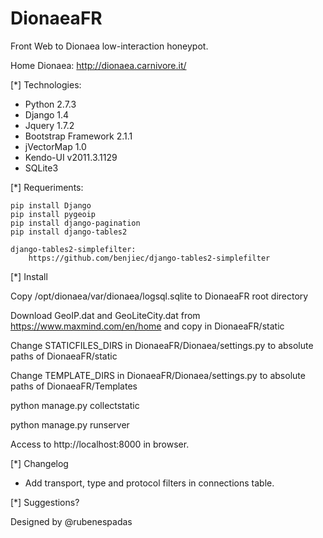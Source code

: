 DionaeaFR
=========

Front Web to Dionaea low-interaction honeypot.

Home Dionaea: http://dionaea.carnivore.it/

[*] Technologies:

  - Python 2.7.3
  - Django 1.4
  - Jquery 1.7.2
  - Bootstrap Framework 2.1.1
  - jVectorMap 1.0
  - Kendo-UI v2011.3.1129
  - SQLite3

[*] Requeriments:

	pip install Django
	pip install pygeoip
	pip install django-pagination
	pip install django-tables2
	
	django-tables2-simplefilter:
		https://github.com/benjiec/django-tables2-simplefilter

[*] Install

  Copy /opt/dionaea/var/dionaea/logsql.sqlite to DionaeaFR root directory

  Download GeoIP.dat and GeoLiteCity.dat from https://www.maxmind.com/en/home and copy in DionaeaFR/static

  Change STATICFILES_DIRS in DionaeaFR/Dionaea/settings.py to absolute paths of DionaeaFR/static

  Change TEMPLATE_DIRS in DionaeaFR/Dionaea/settings.py to absolute paths of DionaeaFR/Templates

  python manage.py collectstatic

  python manage.py runserver

  Access to http://localhost:8000 in browser.

[*] Changelog

  - Add transport, type and protocol filters in connections table.

[*] Suggestions?

Designed by @rubenespadas